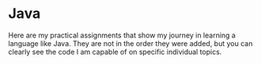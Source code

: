 # Java
Here are my practical assignments that show my journey in learning a language like Java. They are not in the order they were added, but you can clearly see the code I am capable of on specific individual topics.
